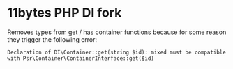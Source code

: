 # 11bytes PHP DI fork

Removes types from get / has container functions because for some reason they trigger the following error:

`Declaration of DI\Container::get(string $id): mixed must be compatible with Psr\Container\ContainerInterface::get($id)`
